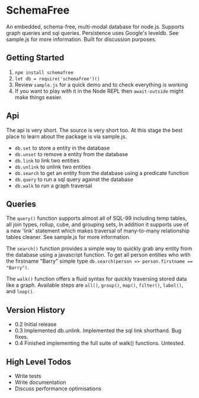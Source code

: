 # SchemaFree

An embedded, schema-free, multi-modal database for node.js. Supports graph queries and sql queries. Persistence uses Google's leveldb. See sample.js for more information. Built for discussion purposes.

## Getting Started

1. `npm install schemafree`
2. `let db = require('schemafree')()`
3. Review `sample.js` for a quick demo and to check everything is working
4. If you want to play with it in the Node REPL then `await-outside` might make things easier.

## Api

The api is very short. The source is very short too. At this stage the best place to learn about the package is via sample.js.

- `db.set` to store a entity in the database
- `db.unset` to remove a entity from the database
- `db.link` to link two entities
- `db.unlink` to unlink two entities
- `db.search` to get an entity from the database using a predicate function
- `db.query` to run a sql query against the database
- `db.walk` to run a graph traversal

## Queries

The `query()` function supports almost all of SQL-99 including temp tables, all join types, rollup, cube, and grouping sets, In addition it supports use of a new 'link' statement which makes traversal of many-to-many relationship tables cleaner. See sample.js for more information.

The `search()` function provides a simple way to quickly grab any entity from the database using a javascript function. To get all person entities who with the firstname "Barry" simple type `db.search(person => person.firstname == "Barry")`.

The `walk()` function offers a fluid syntax for quickly traversing stored data like a graph. Available steps are `all()`, `group()`, `map()`, `filter()`, `label()`, and `loop()`.

## Version History

- 0.2 Initial release
- 0.3 Implemented db.unlink. Implemented the sql link shorthand. Bug fixes.
- 0.4 Finished implementing the full suite of walk() functions. Untested.

## High Level Todos
- Write tests
- Write documentation
- Discuss performance optimisations